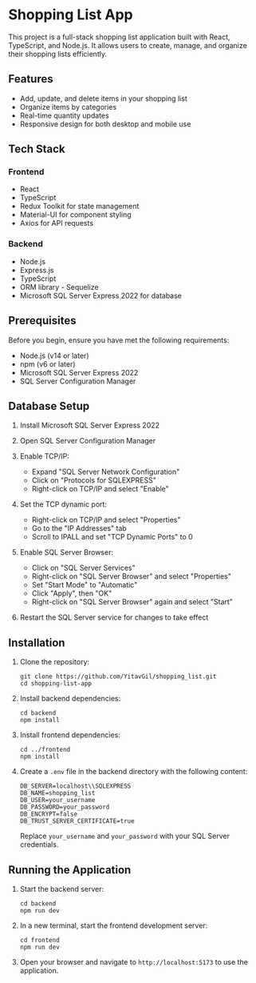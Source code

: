 # Shopping List App

This project is a full-stack shopping list application built with React, TypeScript, and Node.js. It allows users to create, manage, and organize their shopping lists efficiently.

## Features

- Add, update, and delete items in your shopping list
- Organize items by categories
- Real-time quantity updates
- Responsive design for both desktop and mobile use

## Tech Stack

### Frontend
- React
- TypeScript
- Redux Toolkit for state management
- Material-UI for component styling
- Axios for API requests

### Backend
- Node.js
- Express.js
- TypeScript
- ORM library - Sequelize 
- Microsoft SQL Server Express 2022 for database


## Prerequisites

Before you begin, ensure you have met the following requirements:

- Node.js (v14 or later)
- npm (v6 or later)
- Microsoft SQL Server Express 2022
- SQL Server Configuration Manager

## Database Setup

1. Install Microsoft SQL Server Express 2022
2. Open SQL Server Configuration Manager
3. Enable TCP/IP:
   - Expand "SQL Server Network Configuration"
   - Click on "Protocols for SQLEXPRESS"
   - Right-click on TCP/IP and select "Enable"
4. Set the TCP dynamic port:
   - Right-click on TCP/IP and select "Properties"
   - Go to the "IP Addresses" tab
   - Scroll to IPALL and set "TCP Dynamic Ports" to 0
5. Enable SQL Server Browser:
   - Click on "SQL Server Services"
   - Right-click on "SQL Server Browser" and select "Properties"
   - Set "Start Mode" to "Automatic"
   - Click "Apply", then "OK"
   - Right-click on "SQL Server Browser" again and select "Start"

6. Restart the SQL Server service for changes to take effect

## Installation

1. Clone the repository:
   ```
   git clone https://github.com/YitavGil/shopping_list.git
   cd shopping-list-app
   ```

2. Install backend dependencies:
   ```
   cd backend
   npm install
   ```

3. Install frontend dependencies:
   ```
   cd ../frontend
   npm install
   ```

4. Create a `.env` file in the backend directory with the following content:
   ```
   DB_SERVER=localhost\\SQLEXPRESS
   DB_NAME=shopping_list
   DB_USER=your_username
   DB_PASSWORD=your_password
   DB_ENCRYPT=false
   DB_TRUST_SERVER_CERTIFICATE=true
   ```
   Replace `your_username` and `your_password` with your SQL Server credentials.

## Running the Application

1. Start the backend server:
   ```
   cd backend
   npm run dev
   ```

2. In a new terminal, start the frontend development server:
   ```
   cd frontend
   npm run dev
   ```

3. Open your browser and navigate to `http://localhost:5173` to use the application.

